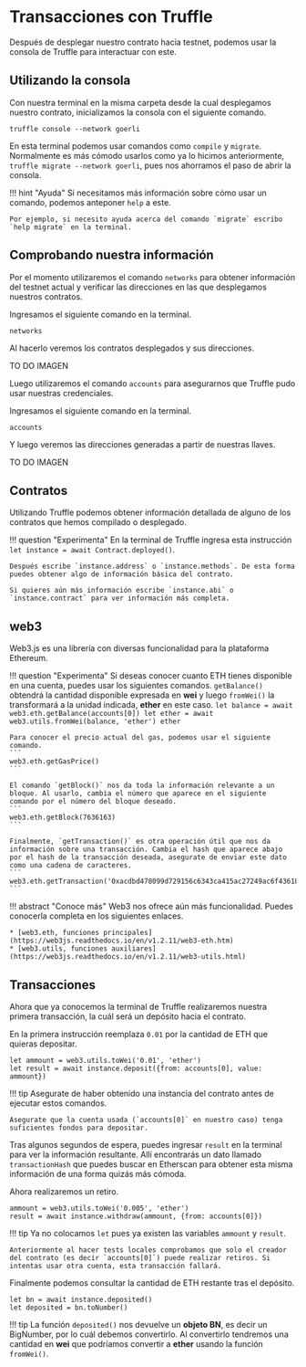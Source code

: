 # Transacciones con Truffle

Después de desplegar nuestro contrato hacia testnet, podemos usar la consola de Truffle para interactuar con este.

## Utilizando la consola

Con nuestra terminal en la misma carpeta desde la cual desplegamos nuestro contrato, inicializamos la consola con el siguiente comando.
```
truffle console --network goerli
```

En esta terminal podemos usar comandos como `compile` y `migrate`. Normalmente es más cómodo usarlos como ya lo hicimos anteriormente, `truffle migrate --network goerli`, pues nos ahorramos el paso de abrir la consola.

!!! hint "Ayuda"
    Si necesitamos más información sobre cómo usar un comando, podemos anteponer `help` a este.

    Por ejemplo, si necesito ayuda acerca del comando `migrate` escribo `help migrate` en la terminal.

## Comprobando nuestra información

Por el momento utilizaremos el comando `networks` para obtener información del testnet actual y verificar las direcciones en las que desplegamos nuestros contratos.

Ingresamos el siguiente comando en la terminal.
```
networks
```

Al hacerlo veremos los contratos desplegados y sus direcciones.

TO DO IMAGEN

Luego utilizaremos el comando `accounts` para asegurarnos que Truffle pudo usar nuestras credenciales.

Ingresamos el siguiente comando en la terminal.
```
accounts
```

Y luego veremos las direcciones generadas a partir de nuestras llaves.

TO DO IMAGEN

## Contratos

Utilizando Truffle podemos obtener información detallada de alguno de los contratos que hemos compilado o desplegado.

!!! question "Experimenta"
    En la terminal de Truffle ingresa esta instrucción `let instance = await Contract.deployed()`.
    
    Después escribe `instance.address` o `instance.methods`. De esta forma puedes obtener algo de información básica del contrato.

    Si quieres aún más información escribe `instance.abi` o `instance.contract` para ver información más completa.

## web3

Web3.js es una librería con diversas funcionalidad para la plataforma Ethereum.

!!! question "Experimenta"
    Si deseas conocer cuanto ETH tienes disponible en una cuenta, puedes usar los siguientes comandos. `getBalance()` obtendrá la cantidad disponible expresada en **wei** y luego `fromWei()` la transformará a la unidad indicada, **ether** en este caso.
    ```
    let balance = await web3.eth.getBalance(accounts[0])
    let ether = await web3.utils.fromWei(balance, 'ether')
    ether
    ```

    Para conocer el precio actual del gas, podemos usar el siguiente comando.
    ```
    web3.eth.getGasPrice()
    ```

    El comando `getBlock()` nos da toda la información relevante a un bloque. Al usarlo, cambia el número que aparece en el siguiente comando por el número del bloque deseado.
    ```
    web3.eth.getBlock(7636163)
    ```

    Finalmente, `getTransaction()` es otra operación útil que nos da información sobre una transacción. Cambia el hash que aparece abajo por el hash de la transacción deseada, asegurate de enviar este dato como una cadena de caracteres.
    ```
    web3.eth.getTransaction('0xacdbd478099d729156c6343ca415ac27249ac6f436188dc5c45282913c3ee773')
    ```

!!! abstract "Conoce más"
    Web3 nos ofrece aún más funcionalidad. Puedes conocerla completa en los siguientes enlaces.

    * [web3.eth, funciones principales](https://web3js.readthedocs.io/en/v1.2.11/web3-eth.htm)
    * [web3.utils, funciones auxiliares](https://web3js.readthedocs.io/en/v1.2.11/web3-utils.html)

## Transacciones

Ahora que ya conocemos la terminal de Truffle realizaremos nuestra primera transacción, la cuál será un depósito hacia el contrato.

En la primera instrucción reemplaza `0.01` por la cantidad de ETH que quieras depositar.

```
let ammount = web3.utils.toWei('0.01', 'ether')
let result = await instance.deposit({from: accounts[0], value: ammount})
```

!!! tip
    Asegurate de haber obtenido una instancia del contrato antes de ejecutar estos comandos.

    Asegurate que la cuenta usada (`accounts[0]` en nuestro caso) tenga suficientes fondos para depositar.

Tras algunos segundos de espera, puedes ingresar `result` en la terminal para ver la información resultante. Allí encontrarás un dato llamado `transactionHash` que puedes buscar en Etherscan para obtener esta misma información de una forma quizás más cómoda.

Ahora realizaremos un retiro.

```
ammount = web3.utils.toWei('0.005', 'ether')
result = await instance.withdraw(ammount, {from: accounts[0]})
```

!!! tip
    Ya no colocamos `let` pues ya existen las variables `ammount` y `result`.

    Anteriormente al hacer tests locales comprobamos que solo el creador del contrato (es decir `accounts[0]`) puede realizar retiros. Si intentas usar otra cuenta, esta transacción fallará.

Finalmente podemos consultar la cantidad de ETH restante tras el depósito.

```
let bn = await instance.deposited()
let deposited = bn.toNumber()
```

!!! tip
    La función `deposited()` nos devuelve un **objeto BN**, es decir un BigNumber, por lo cuál debemos convertirlo. Al convertirlo tendremos una cantidad en **wei** que podríamos convertir a **ether** usando la función `fromWei()`.

